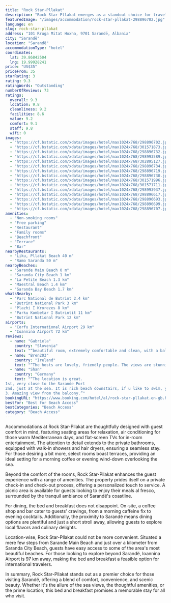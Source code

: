 ```yaml
---
title: "Rock Star-Pllakat"
description: "Rock Star-Pllakat emerges as a standout choice for travelers seeking a serene beachfront escape in Sarandë."
featuredImage: "/images/accommodation/rock-star-pllakat-298896702.jpg"
language: en
slug: rock-star-pllakat
address: "101 Rruga Mitat Hoxha, 9701 Sarandë, Albania"
city: "Sarandë"
location: "Sarandë"
accommodationType: "hotel"
coordinates:
  lat: 39.86842504
  lng: 19.99928241
price: "US$35"
priceFrom: 35
starRating: 3
rating: 9.3
ratingWords: "Outstanding"
numberOfReviews: 73
ratings:
  overall: 9.3
  location: 9.8
  cleanliness: 9.2
  facilities: 8.6
  value: 9.2
  comfort: 9.1
  staff: 9.8
  wifi: 0
images:
  - "https://cf.bstatic.com/xdata/images/hotel/max1024x768/298896702.jpg?k=6c733590161c2d1f3cb1a08da09f39bbe0ed7236f856517dfd28348867d0faaf&o=&hp=1"
  - "https://cf.bstatic.com/xdata/images/hotel/max1024x768/301571873.jpg?k=1a965b62d5280a9f3ac65ef27aaf1d32f291e32b942547ae85a65e13fc7a338b&o=&hp=1"
  - "https://cf.bstatic.com/xdata/images/hotel/max1024x768/298896732.jpg?k=6d8bc4c342cb04fb391e8825b53462007a75c67458658cb25b217418c5196ef2&o=&hp=1"
  - "https://cf.bstatic.com/xdata/images/hotel/max1024x768/298993589.jpg?k=561eabee069b57161f9709f8432c131edd80e1d7208bffa94c22b186d0683694&o=&hp=1"
  - "https://cf.bstatic.com/xdata/images/hotel/max1024x768/302895127.jpg?k=a86d134b5d999ae9509987621e576acf4a57bd23b2bd40092c8cb01ed92fe089&o=&hp=1"
  - "https://cf.bstatic.com/xdata/images/hotel/max1024x768/298896734.jpg?k=ecc8e9c2d02b7db76042408dbae6560456c3bfbe655d44d1badf1a75fee6a3b3&o=&hp=1"
  - "https://cf.bstatic.com/xdata/images/hotel/max1024x768/298896719.jpg?k=cb42a164c2cbdb25a444ef557f8b6879180402481ce614fadddea1b481e39e59&o=&hp=1"
  - "https://cf.bstatic.com/xdata/images/hotel/max1024x768/298896730.jpg?k=9c9b230edc7d5aa7c84d8749acc77f3a46af8d8499b0efb5847b4ed16108d1a5&o=&hp=1"
  - "https://cf.bstatic.com/xdata/images/hotel/max1024x768/301571996.jpg?k=7cde07fc1cdbe5ef2992110a9becdfdc1f924fbf9e074fe823edc440c4430965&o=&hp=1"
  - "https://cf.bstatic.com/xdata/images/hotel/max1024x768/301571711.jpg?k=cd8858ddcdf6108c915f35a544088d6dc6b1db6f1ec97a4b06db4793dc2d419b&o=&hp=1"
  - "https://cf.bstatic.com/xdata/images/hotel/max1024x768/298993937.jpg?k=5d96ae9ffaff7da7fe32c7aaf84f03971caf18cc1e0b8566b2b62800c55eb4c4&o=&hp=1"
  - "https://cf.bstatic.com/xdata/images/hotel/max1024x768/298896617.jpg?k=ffa4750c1c8c94688d286ae69431206e1fd9354d3291f2b5a5c793d432ea5140&o=&hp=1"
  - "https://cf.bstatic.com/xdata/images/hotel/max1024x768/298896693.jpg?k=a77794c594418888ff7cd17586d9c929dd21ca03032b3b868167763e171fab17&o=&hp=1"
  - "https://cf.bstatic.com/xdata/images/hotel/max1024x768/298896699.jpg?k=4a560ed3e00da16044677a2e81e71d30227cd867e1e1ba2433cad70c0de1ad47&o=&hp=1"
  - "https://cf.bstatic.com/xdata/images/hotel/max1024x768/298896707.jpg?k=2d533dc7b8a7b130652e516e1eef31a790546c9a77b023e669e4b028bae098fb&o=&hp=1"
amenities:
  - "Non-smoking rooms"
  - "Free parking"
  - "Restaurant"
  - "Family rooms"
  - "Beachfront"
  - "Terrace"
  - "Bar"
nearbyRestaurants:
  - "Liku, Pllakat Beach 40 m"
  - "Ramo Saranda 50 m"
nearbyBeaches:
  - "Sarande Main Beach 0 m"
  - "Saranda City Beach 1 km"
  - "La Petite Beach 1.3 km"
  - "Maestral Beach 1.4 km"
  - "Saranda Bay Beach 1.7 km"
whatsNearby:
  - "Parc National de Butrint 2.4 km"
  - "Butrint National Park 3 km"
  - "Plazhi I Krorezes 8 km"
  - "Parku Kombetar I Butrintit 11 km"
  - "Butrint National Park 12 km"
airports:
  - "Corfu International Airport 29 km"
  - "Ioannina Airport 72 km"
reviews:
  - name: "Gabriela"
    country: "Slovenia"
    text: "“beautiful room, extremely comfortable and clean, with a balcony, private beach, only 10 minutes walk to the city center, clean sea, dreamy, there is a bar downstairs, but it was no longer open in the off-season”"
  - name: "Bren203"
    country: "Ireland"
    text: "“The hosts are lovely, friendly people. The views are stunning. Direct access to the sea, free sun loungers provided. A very comfortable room. A short, pleasant walk to the centre. It was fantastic!”"
  - name: "Shan"
    country: "Germany"
    text: "“The location is great.
1st, very close to the Sarande Port
2nd, just at the sea. It is rich beach downstairs, if u like to swim, you will love it.
3. Amazing view from the balcony.”"
bookingURL: "https://www.booking.com/hotel/al/rock-star-pllakat.en-gb.html?aid=8035640"
bestFor: "Best for Beach Access"
bestCategories: "Beach Access"
category: "Beach Access"
---
```


Accommodations at Rock Star-Pllakat are thoughtfully designed with guest comfort in mind, featuring seating areas for relaxation, air conditioning for those warm Mediterranean days, and flat-screen TVs for in-room entertainment. The attention to detail extends to the private bathrooms, equipped with walk-in showers and hair dryers, ensuring a seamless stay. For those desiring a bit more, select rooms boast terraces, providing an ideal setting for a morning coffee or evening wind-down overlooking the sea.

Beyond the comfort of the rooms, Rock Star-Pllakat enhances the guest experience with a range of amenities. The property prides itself on a private check-in and check-out process, offering a personalized touch to service. A picnic area is available for guests looking to enjoy their meals al fresco, surrounded by the tranquil ambiance of Sarandë's coastline.

For dining, the bed and breakfast does not disappoint. On-site, a coffee shop and bar cater to guests' cravings, from a morning caffeine fix to evening cocktails. Additionally, the proximity to Sarandë means dining options are plentiful and just a short stroll away, allowing guests to explore local flavors and culinary delights.

Location-wise, Rock Star-Pllakat could not be more convenient. Situated a mere few steps from Sarande Main Beach and just over a kilometer from Saranda City Beach, guests have easy access to some of the area's most beautiful beaches. For those looking to explore beyond Sarandë, Ioannina Airport is 97 km away, making the bed and breakfast a feasible option for international travelers.

In summary, Rock Star-Pllakat stands out as a premier choice for those visiting Sarandë, offering a blend of comfort, convenience, and scenic beauty. Whether it's the allure of the sea views, the thoughtful amenities, or the prime location, this bed and breakfast promises a memorable stay for all who visit.